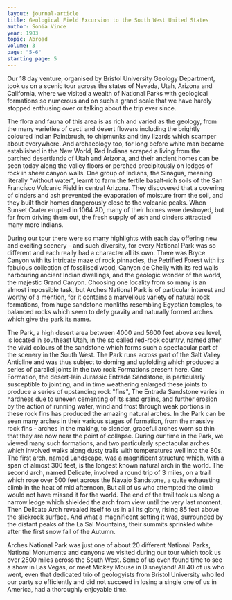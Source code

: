 ```yaml
---
layout: journal-article
title: Geological Field Excursion to the South West United States
author: Sonia Vince
year: 1983
topic: Abroad
volume: 3
page: "5-6"
starting page: 5
---
```

Our 18 day venture, organised by Bristol University Geology Department, took us on a scenic tour across the states of Nevada, Utah, Arizona and California, where we visited a wealth of National Parks with geological formations so numerous and on such a grand scale that we have hardly stopped enthusing over or talking about the trip ever since.

The flora and fauna of this area is as rich and varied as the geology, from the many varieties of cacti and desert flowers including the brightly coloured Indian Paintbrush, to chipmunks and tiny lizards which scamper about everywhere. And archaeology too, for long before white man became established in the New World, Red Indians scraped a living from the parched desertlands of Utah and Arizona, and their ancient homes can be seen today along the valley floors or perched precipitously on ledges of rock in sheer canyon walls. One group of Indians, the Sinagua, meaning literally “without water", learnt to farm the fertile basalt-rich soils of the San Francisco Volcanic Field in central Arizona. They discovered that a covering of cinders and ash prevented the evaporation of moisture from the soil, and they built their homes dangerously close to the volcanic peaks. When Sunset Crater erupted in 1064 AD, many of their homes were destroyed, but far from driving them out, the fresh supply of ash and cinders attracted many more Indians.

During our tour there were so many highlights with each day offering new and exciting scenery - and such diversity, for every National Park was so different and each really had a character all its own. There was Bryce Canyon with its intricate maze of rock pinnacles, the Petrified Forest with its fabulous collection of fossilised wood, Canyon de Chelly with its red walls harbouring ancient Indian dwellings, and the geologic wonder of the world, the majestic Grand Canyon. Choosing one locality from so many is an almost impossible task, but Arches National Park is of particular interest and worthy of a mention, for it contains a marvellous variety of natural rock formations, from huge sandstone monliths resembling Egyptian temples, to balanced rocks which seem to defy gravity and naturally formed arches which give the park its name.

The Park, a high desert area between 4000 and 5600 feet above sea level, is located in southeast Utah, in the so called red-rock country, named after the vivid colours of the sandstone which forms such a spectacular part of the scenery in the South West. The Park runs across part of the Salt Valley Anticline and was thus subject to doming and upfolding which produced a series of parallel joints in the two rock Formations present here. One Formation, the desert-lain Jurassic Entrada Sandstone, is particularly susceptible to jointing, and in time weathering enlarged these joints to produce a series of upstanding rock "fins", The Entrada Sandstone varies in hardness due to uneven cementing of its sand grains, and further erosion by the action of running water, wind and frost through weak portions in these rock fins has produced the amazing natural arches. In the Park can be seen many arches in their various stages of formation, from the massive rock fins - arches in the making, to slender, graceful arches worn so thin that they are now near the point of collapse. During our time in the Park, we viewed many such formations, and two particularly spectacular arches which involved walks along dusty trails with temperatures well into the 80s. The first arch, named Landscape, was a magnificent structure which, with a span of almost 300 feet, is the longest known natural arch in the world. The second arch, named Delicate, involved a round trip of 3 miles, on a trail which rose over 500 feet across the Navajo Sandstone, a quite exhausting climb in the heat of mid afternoon, But all of us who attempted the climb would not have missed it for the world. The end of the trail took us along a narrow ledge which shielded the arch from view until the very last moment. Then Delicate Arch revealed itself to us in all its glory,  rising 85 feet above the slickrock surface. And what a magnificent setting it was, surrounded by the distant peaks of the La Sal Mountains, their summits sprinkled white after the first snow fall of the Autumn.

Arches National Park was just one of about 20 different National Parks, National Monuments and canyons we visited during our tour which took us over 2500 miles across the South West. Some of us even found time to see a show in Las Vegas, or meet Mickey Mouse in Disneyland! All 40 of us who went, even that dedicated trio of geologyists from Bristol University who led our party so efficiently and did not succeed in losing a single one of us in America, had a thoroughly enjoyable time.
